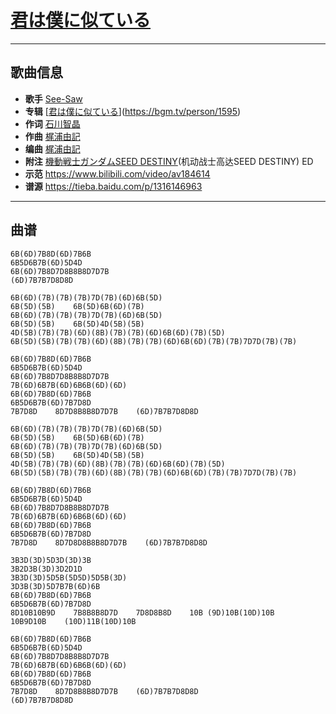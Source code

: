 # [君は僕に似ている](https://bgm.tv/ep/453428)

---

## 歌曲信息

- **歌手** [See-Saw](https://bgm.tv/person/7461)
- **专辑** [[君は僕に似ている](https://bgm.tv/subject/8932)](https://bgm.tv/person/1595)
- **作词** [石川智晶](https://bgm.tv/person/6596)
- **作曲** [梶浦由記](https://bgm.tv/person/1595)
- **编曲** [梶浦由記](https://bgm.tv/person/1595)
- **附注** [機動戦士ガンダムSEED DESTINY](https://bgm.tv/subject/1861)(机动战士高达SEED DESTINY) ED
- **示范** https://www.bilibili.com/video/av184614
- **谱源** https://tieba.baidu.com/p/1316146963

---

## 曲谱

```
6B(6D)7B8D(6D)7B6B
6B5D6B7B(6D)5D4D
6B(6D)7B8D7D8B8B8D7D7B
(6D)7B7B7D8D8D

6B(6D)(7B)(7B)(7B)7D(7B)(6D)6B(5D)
6B(5D)(5B)    6B(5D)6B(6D)(7B)
6B(6D)(7B)(7B)(7B)7D(7B)(6D)6B(5D)
6B(5D)(5B)    6B(5D)4D(5B)(5B)
4D(5B)(7B)(7B)(6D)(8B)(7B)(7B)(6D)6B(6D)(7B)(5D)
6B(5D)(5B)(7B)(7B)(6D)(8B)(7B)(7B)(6D)6B(6D)(7B)(7B)7D7D(7B)(7B)

6B(6D)7B8D(6D)7B6B
6B5D6B7B(6D)5D4D
6B(6D)7B8D7D8B8B8D7D7B
7B(6D)6B7B(6D)6B6B(6D)(6D)
6B(6D)7B8D(6D)7B6B
6B5D6B7B(6D)7B7D8D
7B7D8D    8D7D8B8B8D7D7B    (6D)7B7B7D8D8D

6B(6D)(7B)(7B)(7B)7D(7B)(6D)6B(5D)
6B(5D)(5B)    6B(5D)6B(6D)(7B)
6B(6D)(7B)(7B)(7B)7D(7B)(6D)6B(5D)
6B(5D)(5B)    6B(5D)4D(5B)(5B)
4D(5B)(7B)(7B)(6D)(8B)(7B)(7B)(6D)6B(6D)(7B)(5D)
6B(5D)(5B)(7B)(7B)(6D)(8B)(7B)(7B)(6D)6B(6D)(7B)(7B)7D7D(7B)(7B)

6B(6D)7B8D(6D)7B6B
6B5D6B7B(6D)5D4D
6B(6D)7B8D7D8B8B8D7D7B
7B(6D)6B7B(6D)6B6B(6D)(6D)
6B(6D)7B8D(6D)7B6B
6B5D6B7B(6D)7B7D8D
7B7D8D    8D7D8D8B8B8D7D7B    (6D)7B7B7D8D8D

3B3D(3D)5D3D(3D)3B
3B2D3B(3D)3D2D1D
3B3D(3D)5D5B(5D5D)5D5B(3D)
3D3B(3D)5D7B7B(6D)6B
6B(6D)7B8D(6D)7B6B
6B5D6B7B(6D)7B7D8D
8D10B10B9D    7B8B8B8D7D    7D8D8B8D    10B (9D)10B(10D)10B
10B9D10B    (10D)11B(10D)10B

6B(6D)7B8D(6D)7B6B
6B5D6B7B(6D)5D4D
6B(6D)7B8D7D8B8B8D7D7B
7B(6D)6B7B(6D)6B6B(6D)(6D)
6B(6D)7B8D(6D)7B6B
6B5D6B7B(6D)7B7D8D
7B7D8D    8D7D8B8B8D7D7B    (6D)7B7B7D8D8D
(6D)7B7B7D8D8D
```

